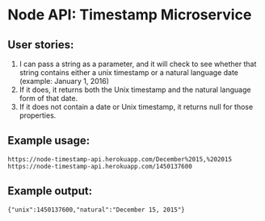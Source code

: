 # Node API: Timestamp Microservice

## User stories:

1. I can pass a string as a parameter, and it will check to see whether that string contains either a unix timestamp or a natural language date (example: January 1, 2016)
2. If it does, it returns both the Unix timestamp and the natural language form of that date.
3. If it does not contain a date or Unix timestamp, it returns null for those properties.

## Example usage:

`https://node-timestamp-api.herokuapp.com/December%2015,%202015`
`https://node-timestamp-api.herokuapp.com/1450137600`

## Example output:

`{"unix":1450137600,"natural":"December 15, 2015"}`